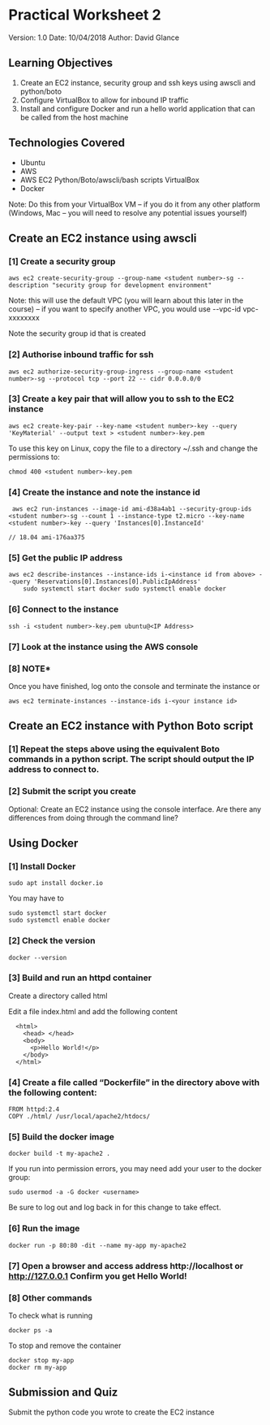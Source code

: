 # Practical Worksheet 2
Version: 1.0 Date: 10/04/2018 Author: David Glance

## Learning Objectives
1. Create an EC2 instance, security group and ssh keys using awscli and python/boto
2. Configure VirtualBox to allow for inbound IP traffic
3. Install and configure Docker and run a hello world application that can be called from the host machine

## Technologies Covered

* Ubuntu
* AWS
* AWS EC2 Python/Boto/awscli/bash scripts VirtualBox
* Docker

Note: Do this from your VirtualBox VM – if you do it from any other platform (Windows, Mac – you will need to resolve any potential issues yourself)

## Create an EC2 instance using awscli
### [1] Create a security group

```
aws ec2 create-security-group --group-name <student number>-sg --description "security group for development environment"
```

Note: this will use the default VPC (you will learn about this later in the course) – if you want to specify another VPC, you would use --vpc-id vpc-xxxxxxxx

Note the security group id that is created 

### [2] Authorise inbound traffic for ssh

```
aws ec2 authorize-security-group-ingress --group-name <student number>-sg --protocol tcp --port 22 -- cidr 0.0.0.0/0
```

### [3] Create a key pair that will allow you to ssh to the EC2 instance
 
```
aws ec2 create-key-pair --key-name <student number>-key --query 'KeyMaterial' --output text > <student number>-key.pem
```

To use this key on Linux, copy the file to a directory ~/.ssh and change the permissions to:

```
chmod 400 <student number>-key.pem
```

### [4] Create the instance and note the instance id

```
 aws ec2 run-instances --image-id ami-d38a4ab1 --security-group-ids <student number>-sg --count 1 --instance-type t2.micro --key-name <student number>-key --query 'Instances[0].InstanceId'

// 18.04 ami-176aa375 
```

### [5] Get the public IP address

```
aws ec2 describe-instances --instance-ids i-<instance id from above> --query 'Reservations[0].Instances[0].PublicIpAddress'
    sudo systemctl start docker sudo systemctl enable docker
```

### [6] Connect to the instance
```
ssh -i <student number>-key.pem ubuntu@<IP Address>
```
### [7] Look at the instance using the AWS console

### [8] ****NOTE***** 

Once you have finished, log onto the console and terminate the instance
or
```
aws ec2 terminate-instances --instance-ids i-<your instance id>
```

## Create an EC2 instance with Python Boto script

### [1] Repeat the steps above using the equivalent Boto commands in a python script. The script should output the IP address to connect to.

### [2] Submit the script you create

Optional: Create an EC2 instance using the console interface. Are there any differences from doing through the command line?

## Using Docker

### [1] Install Docker

```
sudo apt install docker.io
```

You may have to

```
sudo systemctl start docker
sudo systemctl enable docker 
```

### [2] Check the version

```
docker --version
```

### [3] Build and run an httpd container

Create a directory called html

Edit a file index.html and add the following content

```
  <html> 
    <head> </head>
    <body>
      <p>Hello World!</p>
    </body> 
  </html>
```

### [4] Create a file called “Dockerfile” in the directory above with the following content:

```
FROM httpd:2.4
COPY ./html/ /usr/local/apache2/htdocs/
```

### [5] Build the docker image

```
docker build -t my-apache2 .
```

If you run into permission errors, you may need add your user to the docker group:

```
sudo usermod -a -G docker <username>
```

Be sure to log out and log back in for this change to take effect.

### [6] Run the image

```
docker run -p 80:80 -dit --name my-app my-apache2
```

### [7] Open a browser and access address http://localhost or http://127.0.0.1 Confirm you get Hello World!

### [8] Other commands

To check what is running

```
docker ps -a
```

To stop and remove the container

```
docker stop my-app 
docker rm my-app
```

## Submission and Quiz

Submit the python code you wrote to create the EC2 instance
